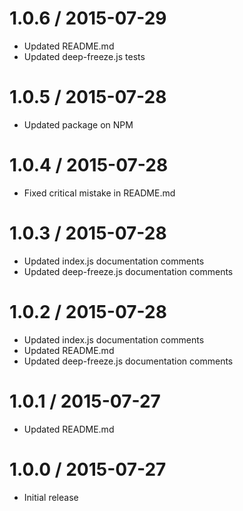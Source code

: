 1.0.6 / 2015-07-29
==================

* Updated README.md
* Updated deep-freeze.js tests

1.0.5 / 2015-07-28
==================

* Updated package on NPM

1.0.4 / 2015-07-28
==================

* Fixed critical mistake in README.md

1.0.3 / 2015-07-28
==================

* Updated index.js documentation comments
* Updated deep-freeze.js documentation comments

1.0.2 / 2015-07-28
==================

* Updated index.js documentation comments
* Updated README.md
* Updated deep-freeze.js documentation comments

1.0.1 / 2015-07-27
==================

* Updated README.md

1.0.0 / 2015-07-27
==================

* Initial release